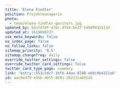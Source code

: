 ```yaml
---
title: 'Elena Fiedler'
position: Projektmanagerin
photo:
  - team/elena-fiedler-gwriters.jpg
updated_by: 5dafdfdf-476c-4794-be37-54949932513d
updated_at: 1619008727
use_meta_keywords: false
no_index_page: false
no_follow_links: false
sitemap_priority: '0.5'
sitemap_changefreq: daily
override_twitter_settings: false
override_twitter_card_settings: false
twitter_card_type_page: summary
link: 'entry::553c1dcf-1bfb-44ae-8248-e0dc9b4321ab'
id: aac6ed79-e55b-4b55-8691-262232a691d3
---
```

